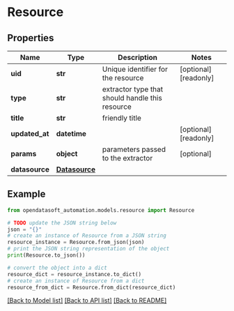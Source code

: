 # Resource


## Properties

Name | Type | Description | Notes
------------ | ------------- | ------------- | -------------
**uid** | **str** | Unique identifier for the resource | [optional] [readonly] 
**type** | **str** | extractor type that should handle this resource | 
**title** | **str** | friendly title | 
**updated_at** | **datetime** |  | [optional] [readonly] 
**params** | **object** | parameters passed to the extractor | [optional] 
**datasource** | [**Datasource**](Datasource.md) |  | 

## Example

```python
from opendatasoft_automation.models.resource import Resource

# TODO update the JSON string below
json = "{}"
# create an instance of Resource from a JSON string
resource_instance = Resource.from_json(json)
# print the JSON string representation of the object
print(Resource.to_json())

# convert the object into a dict
resource_dict = resource_instance.to_dict()
# create an instance of Resource from a dict
resource_from_dict = Resource.from_dict(resource_dict)
```
[[Back to Model list]](../README.md#documentation-for-models) [[Back to API list]](../README.md#documentation-for-api-endpoints) [[Back to README]](../README.md)


